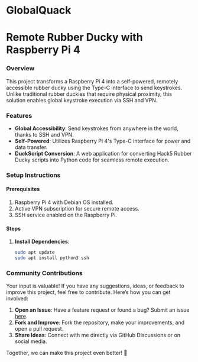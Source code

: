 # GlobalQuack

# Remote Rubber Ducky with Raspberry Pi 4

### Overview
This project transforms a Raspberry Pi 4 into a self-powered, remotely accessible rubber ducky using the Type-C interface to send keystrokes. Unlike traditional rubber duckies that require physical proximity, this solution enables global keystroke execution via SSH and VPN.

### Features
- **Global Accessibility**: Send keystrokes from anywhere in the world, thanks to SSH and VPN.
- **Self-Powered**: Utilizes Raspberry Pi 4's Type-C interface for power and data transfer.
- **DuckScript Conversion**: A web application for converting Hack5 Rubber Ducky scripts into Python code for seamless remote execution.

### Setup Instructions

#### Prerequisites
1. Raspberry Pi 4 with Debian OS installed.
2. Active VPN subscription for secure remote access.
3. SSH service enabled on the Raspberry Pi.

#### Steps
1. **Install Dependencies**:
   ```bash
   sudo apt update
   sudo apt install python3 ssh


### Community Contributions

Your input is valuable! If you have any suggestions, ideas, or feedback to improve this project, feel free to contribute. Here’s how you can get involved:
1. **Open an Issue**: Have a feature request or found a bug? Submit an issue [here](https://github.com/Bipul-Bimali/GlobalQuack/issues).
2. **Fork and Improve**: Fork the repository, make your improvements, and open a pull request.
3. **Share Ideas**: Connect with me directly via GitHub Discussions or on social media.

Together, we can make this project even better! 🚀
